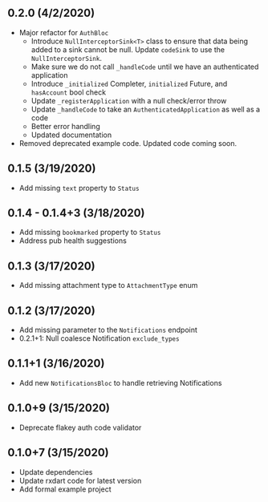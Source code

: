 ## 0.2.0 (4/2/2020)
- Major refactor for `AuthBloc`
  - Introduce `NullInterceptorSink<T>` class to ensure that data being added to a sink cannot be null. Update `codeSink` to use the `NullInterceptorSink`.
  - Make sure we do not call `_handleCode` until we have an authenticated application
  - Introduce `_initialized` Completer, `initialized` Future, and `hasAccount` bool check
  - Update `_registerApplication` with a null check/error throw
  - Update `_handleCode` to take an `AuthenticatedApplication` as well as a code
  - Better error handling
  - Updated documentation
- Removed deprecated example code. Updated code coming soon.

## 0.1.5 (3/19/2020)
- Add missing `text` property to `Status`

## 0.1.4 - 0.1.4+3 (3/18/2020)
- Add missing `bookmarked` property to `Status`
- Address pub health suggestions

## 0.1.3 (3/17/2020)
- Add missing attachment type to `AttachmentType` enum

## 0.1.2 (3/17/2020)
- Add missing parameter to the `Notifications` endpoint
- 0.2.1+1: Null coalesce Notification `exclude_types`

## 0.1.1+1 (3/16/2020)
- Add new `NotificationsBloc` to handle retrieving Notifications

## 0.1.0+9 (3/15/2020)
- Deprecate flakey auth code validator

## 0.1.0+7 (3/15/2020)
- Update dependencies
- Update rxdart code for latest version
- Add formal example project
